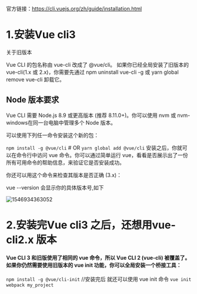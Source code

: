 官方链接：https://cli.vuejs.org/zh/guide/installation.html

# 1.安装Vue cli3 
关于旧版本

Vue CLI 的包名称由 vue-cli 改成了 @vue/cli。 如果你已经全局安装了旧版本的 vue-cli(1.x 或 2.x)，你需要先通过 npm uninstall vue-cli -g 或 yarn global remove vue-cli 卸载它。

## Node 版本要求

Vue CLI 需要 Node.js 8.9 或更高版本 (推荐 8.11.0+)。你可以使用 nvm 或 nvm-windows在同一台电脑中管理多个 Node 版本。

可以使用下列任一命令安装这个新的包：

`npm install -g @vue/cli`
\# OR
`yarn global add @vue/cli`
安装之后，你就可以在命令行中访问 vue 命令。你可以通过简单运行 vue，看看是否展示出了一份所有可用命令的帮助信息，来验证它是否安装成功。

你还可以用这个命令来检查其版本是否正确 (3.x)：

vue --version 会显示你的具体版本号,如下

![1546934363052](C:\Users\Administrator\AppData\Roaming\Typora\typora-user-images\1546934363052.png)

# 2.安装完Vue cli3 之后，还想用vue-cli2.x 版本

#### Vue CLI 3 和旧版使用了相同的 vue 命令，所以 Vue CLI 2 (vue-cli) 被覆盖了。如果你仍然需要使用旧版本的 vue init 功能，你可以全局安装一个桥接工具：

`npm install -g @vue/cli-init`
//安装完后 就还可以使用 vue init 命令
`vue init webpack my_project`